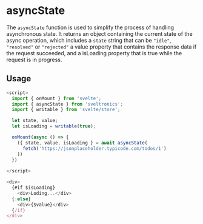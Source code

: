 # asyncState

The `asyncState` function is used to simplify the process of handling asynchronous state. It returns an object containing the current state of the async operation, which includes a `state` string that can be `"idle"`, `"resolved"` or `"rejected"` a value property that contains the response data if the request succeeded, and a isLoading property that is true while the request is in progress.

## Usage
```js
<script>
  import { onMount } from 'svelte';
  import { asyncState } from 'sveltronics';
  import { writable } from 'svelte/store';

  let state, value;
  let isLoading = writable(true);

  onMount(async () => {
    ({ state, value, isLoading } = await asyncState(
      fetch('https://jsonplaceholder.typicode.com/todos/1')
    ))
  })
 
</script>

<div>
  {#if $isLoading}
    <div>Loding...</div>
  {:else}
    <div>{$value}</div>
  {/if}
</div>
```